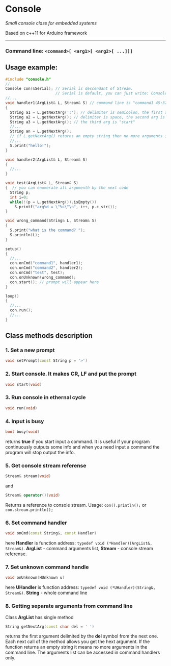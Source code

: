 # Console
*Small console class for embedded systems*

Based on c++11 for Arduino framework
***
### Command line: `<command>[ <arg1>[ <arg2>[ ...]]]`

## Usage example:
```cpp
#include "console.h"
//...
Console con(&Serial); // Serial is descendant of Stream.
                      // Serial is default, you can just write: Console con;
//...
void handler1(ArgList& L, Stream& S) // command line is "command1 45:32 start"
{
  String a1 = L.getNextArg(':'); // delimiter is semicolon, the first arg is "45"
  String a2 = L.getNextArg(); // delimiter is space, the second arg is "32"
  String a3 = L.getNextArg(); // the third arg is "start"
  //...
  String an = L.getNextArg();
  // if L.getNextArg() returns an empty string then no more arguments in the command line
  //...
  S.print("hello!");
}

void handler2(ArgList& L, Stream& S)
{
  //...
}

void test(ArgList& L, Stream& S)
{  // you can enumerate all argumenth by the next code
  String p;
  int i=0;
  while(!(p = L.getNextArg()).isEmpty())
    S.printf("arg%d = \"%s\"\n", i++, p.c_str());
}

void wrong_command(String& L, Stream& S)
{
  S.print("what is the commamd? ");
  S.println(L);
}

setup()
{
  //...
  con.onCmd("command1", handler1);
  con.onCmd("command2", handler2);
  con.onCmd("test", test);
  con.onUnknown(wrong_command);
  con.start(); // prompt will appear here
}

loop()
{
  //...
  con.run();
  //...
}
```
## Class methods description
### 1. Set a new prompt
```cpp 
void setPrompt(const String p = '>')
``` 
### 2. Start console. It makes CR, LF and put the prompt
```cpp
void start(void)
```
### 3. Run console in ethernal cycle
```cpp
void run(void)
```
### 4. Input is busy
```cpp
bool busy(void)
```
returns **true** if you start input a command.
It is useful if your program continuously outputs some info and when you need input a command the program will stop output the info.
### 5. Get console stream referense
```cpp
Stream& stream(void)
```
and
```cpp
Stream& operator()(void)
```
Returns a reference to console stream. Usage: `con().println();` or `con.stream.println();`
### 6. Set command handler
```cpp
void onCmd(const String&, const Handler)
```
here **Handler** is function address: `typedef void (*Handler)(ArgList&, Stream&)`. **ArgList** - command arguments list, **Stream** - console stream referense.
### 7. Set unknown command handle
```cpp
void onUnknown(HUnknown u)
```
here **UHandler** is function address: `typedef void (*UHandler)(String&, Stream&)`. **String** - whole command line
### 8. Getting separate arguments from command line
Class **ArgList** has single method
```cpp
String getNextArg(const char del = ' ')
```
returns the first argument delimited by the **del** symbol from the next one. Each next call of the method allows you get the hext argument. If the function returns an empty string it means no more arguments in the command line. The arguments list can be accessed in command handlers only.
